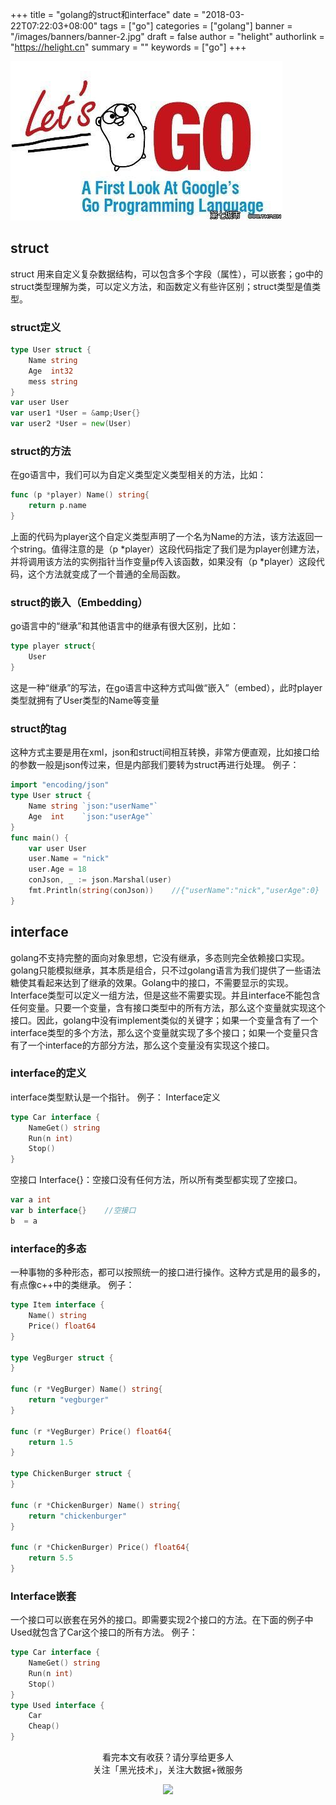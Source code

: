 +++
title = "golang的struct和interface"
date = "2018-03-22T07:22:03+08:00"
tags = ["go"]
categories = ["golang"]
banner = "/images/banners/banner-2.jpg"
draft = false
author = "helight"
authorlink = "https://helight.cn"
summary = ""
keywords = ["go"]
+++

![](../../imgs/2018/03/u849181411409596040fm27gp0.jpg)
## struct
struct 用来自定义复杂数据结构，可以包含多个字段（属性），可以嵌套；go中的struct类型理解为类，可以定义方法，和函数定义有些许区别；struct类型是值类型。
<!--more-->
### struct定义
 
```go
type User struct {
    Name string
    Age  int32
    mess string
}
var user User
var user1 *User = &amp;User{}
var user2 *User = new(User)
``` 
### struct的方法
在go语言中，我们可以为自定义类型定义类型相关的方法，比如：
```go
func (p *player) Name() string{
    return p.name
}
``` 
上面的代码为player这个自定义类型声明了一个名为Name的方法，该方法返回一个string。值得注意的是（p *player）这段代码指定了我们是为player创建方法，并将调用该方法的实例指针当作变量p传入该函数，如果没有（p *player）这段代码，这个方法就变成了一个普通的全局函数。

### struct的嵌入（Embedding）
go语言中的“继承”和其他语言中的继承有很大区别，比如：
```go
type player struct{
    User
}
``` 
这是一种“继承”的写法，在go语言中这种方式叫做“嵌入”（embed），此时player类型就拥有了User类型的Name等变量
### struct的tag
这种方式主要是用在xml，json和struct间相互转换，非常方便直观，比如接口给的参数一般是json传过来，但是内部我们要转为struct再进行处理。
例子：
```go
import "encoding/json"
type User struct {
    Name string `json:"userName"`
    Age  int    `json:"userAge"`
}
func main() {
    var user User
    user.Name = "nick"
    user.Age = 18    
    conJson, _ := json.Marshal(user)
    fmt.Println(string(conJson))    //{"userName":"nick","userAge":0}
}
``` 
## interface
golang不支持完整的面向对象思想，它没有继承，多态则完全依赖接口实现。golang只能模拟继承，其本质是组合，只不过golang语言为我们提供了一些语法糖使其看起来达到了继承的效果。Golang中的接口，不需要显示的实现。Interface类型可以定义一组方法，但是这些不需要实现。并且interface不能包含任何变量。只要一个变量，含有接口类型中的所有方法，那么这个变量就实现这个接口。因此，golang中没有implement类似的关键字；如果一个变量含有了一个interface类型的多个方法，那么这个变量就实现了多个接口；如果一个变量只含有了一个interface的方部分方法，那么这个变量没有实现这个接口。
### interface的定义
interface类型默认是一个指针。
例子：
Interface定义
```go
type Car interface {
    NameGet() string
    Run(n int)
    Stop()
}
``` 
空接口 Interface{}：空接口没有任何方法，所以所有类型都实现了空接口。
```go
var a int
var b interface{}    //空接口
b  = a
``` 
### interface的多态
一种事物的多种形态，都可以按照统一的接口进行操作。这种方式是用的最多的，有点像c++中的类继承。
例子：
```go
type Item interface {
	Name() string
	Price() float64
}

type VegBurger struct {
}

func (r *VegBurger) Name() string{
	return "vegburger"
}

func (r *VegBurger) Price() float64{
	return 1.5
}

type ChickenBurger struct {
}

func (r *ChickenBurger) Name() string{
	return "chickenburger"
}

func (r *ChickenBurger) Price() float64{
	return 5.5
}
``` 
### Interface嵌套
一个接口可以嵌套在另外的接口。即需要实现2个接口的方法。在下面的例子中Used就包含了Car这个接口的所有方法。
例子：
```go
type Car interface {
    NameGet() string
    Run(n int)
    Stop()
}
type Used interface {
    Car
    Cheap()
}
``` 

<center> 
看完本文有收获？请分享给更多人 <br> 关注「黑光技术」，关注大数据+微服务 <br> 

![](/images/qrcode_helight_tech.jpg) 
</center>

